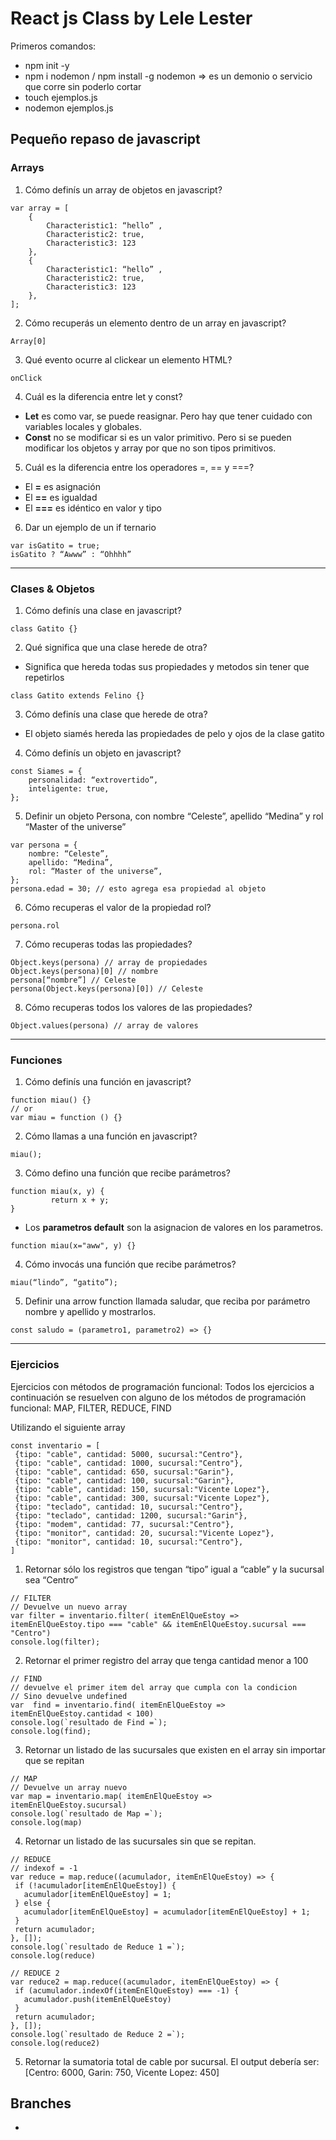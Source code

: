 # React js Class by Lele Lester 

> 

Primeros comandos: 
- npm init -y
- npm i nodemon / npm install -g nodemon => es un demonio o servicio que corre sin poderlo cortar 
- touch ejemplos.js
- nodemon ejemplos.js 

## Pequeño repaso de javascript

### **Arrays**

1. Cómo definís un array de objetos en javascript? 

```
var array = [
    {
        Characteristic1: “hello” ,
        Characteristic2: true,
        Characteristic3: 123
    },
    {
        Characteristic1: “hello” ,
        Characteristic2: true,
        Characteristic3: 123
    },
];
```

2. Cómo recuperás un elemento dentro de un array en javascript?
```
Array[0] 
```

3. Qué evento ocurre al clickear un elemento HTML?
```
onClick
```

4. Cuál es la diferencia entre let y const?
* **Let** es como var, se puede reasignar. Pero hay que tener cuidado con variables locales y globales. 
* **Const** no se modificar si es un valor primitivo. Pero si se pueden modificar los objetos y array por que no son tipos primitivos. 

5. Cuál es la diferencia entre los operadores =, == y ===?
* El **=** es asignación 
* El **==** es igualdad
* El **===** es idéntico en valor y tipo 

6. Dar un ejemplo de un if ternario
```
var isGatito = true;
isGatito ? “Awww” : “Ohhhh”
```
---

### **Clases & Objetos**

1. Cómo definís una clase en javascript?
```
class Gatito {}
```
2. Qué significa que una clase herede de otra?
* Significa que hereda todas sus propiedades y metodos sin tener que repetirlos
```
class Gatito extends Felino {}
```
3. Cómo definís una clase que herede de otra?
* El objeto siamés hereda las propiedades de pelo y ojos de la clase gatito

4. Cómo definís un objeto en javascript?
```	
const Siames = {
    personalidad: “extrovertido”,
    inteligente: true,
};
```
5. Definir un objeto Persona, con nombre “Celeste”, apellido “Medina” y rol “Master of the universe”
```
var persona = {
    nombre: “Celeste”,
    apellido: “Medina”,
    rol: “Master of the universe”,
};
persona.edad = 30; // esto agrega esa propiedad al objeto
```
6. Cómo recuperas el valor de la propiedad rol?
```
persona.rol 
```
7. Cómo recuperas todas las propiedades?
```
Object.keys(persona) // array de propiedades
Object.keys(persona)[0] // nombre
persona[“nombre”] // Celeste  
persona(Object.keys(persona)[0]) // Celeste 
```

8. Cómo recuperas todos los valores de las propiedades?
```
Object.values(persona) // array de valores
```
---
### **Funciones**
1. Cómo definís una función en javascript?
```
function miau() {}
// or
var miau = function () {}
```
2. Cómo llamas a una función en javascript?
```
miau();
```

3. Cómo defino una función que recibe parámetros?
```
function miau(x, y) {
   		 return x + y;
}
```
* Los **parametros default** son la asignacion de valores en los parametros.
```
function miau(x="aww", y) {}
```

4. Cómo invocás una función que recibe parámetros?
```
miau(“lindo”, “gatito”);
```
5. Definir una arrow function llamada saludar, que reciba por parámetro nombre y apellido y mostrarlos.
```
const saludo = (parametro1, parametro2) => {}
```

---

### **Ejercicios**
Ejercicios con métodos de programación funcional: Todos los ejercicios a continuación se resuelven con alguno de los métodos de programación funcional: MAP, FILTER, REDUCE, FIND

Utilizando el siguiente array
```
const inventario = [
 {tipo: "cable", cantidad: 5000, sucursal:"Centro"},
 {tipo: "cable", cantidad: 1000, sucursal:"Centro"},
 {tipo: "cable", cantidad: 650, sucursal:"Garin"},
 {tipo: "cable", cantidad: 100, sucursal:"Garin"},
 {tipo: "cable", cantidad: 150, sucursal:"Vicente Lopez"},
 {tipo: "cable", cantidad: 300, sucursal:"Vicente Lopez"},
 {tipo: "teclado", cantidad: 10, sucursal:"Centro"},
 {tipo: "teclado", cantidad: 1200, sucursal:"Garin"},
 {tipo: "modem", cantidad: 77, sucursal:"Centro"},
 {tipo: "monitor", cantidad: 20, sucursal:"Vicente Lopez"},
 {tipo: "monitor", cantidad: 10, sucursal:"Centro"},
]
```

1. Retornar sólo los registros que tengan “tipo” igual a “cable” y la sucursal sea “Centro”
```
// FILTER
// Devuelve un nuevo array 
var filter = inventario.filter( itemEnElQueEstoy => itemEnElQueEstoy.tipo === "cable" && itemEnElQueEstoy.sucursal === "Centro")
console.log(filter);
```
2. Retornar el primer registro del array que tenga cantidad menor a 100
```
// FIND
// devuelve el primer item del array que cumpla con la condicion
// Sino devuelve undefined
var  find = inventario.find( itemEnElQueEstoy => itemEnElQueEstoy.cantidad < 100)
console.log(`resultado de Find =`);
console.log(find);
```

3. Retornar un listado de las sucursales que existen en el array sin importar que se repitan
```
// MAP
// Devuelve un array nuevo
var map = inventario.map( itemEnElQueEstoy => itemEnElQueEstoy.sucursal)
console.log(`resultado de Map =`);
console.log(map)
```
4. Retornar un listado de las sucursales sin que se repitan.
```
// REDUCE
// indexof = -1
var reduce = map.reduce((acumulador, itemEnElQueEstoy) => {
 if (!acumulador[itemEnElQueEstoy]) {
   acumulador[itemEnElQueEstoy] = 1;
 } else {
   acumulador[itemEnElQueEstoy] = acumulador[itemEnElQueEstoy] + 1;
 }
 return acumulador;
}, []);
console.log(`resultado de Reduce 1 =`);
console.log(reduce)

// REDUCE 2
var reduce2 = map.reduce((acumulador, itemEnElQueEstoy) => {
 if (acumulador.indexOf(itemEnElQueEstoy) === -1) {
   acumulador.push(itemEnElQueEstoy)
 }
 return acumulador;
}, []);
console.log(`resultado de Reduce 2 =`);
console.log(reduce2)
```

5. Retornar la sumatoria total de cable por sucursal. El output debería ser: [Centro: 6000, Garin: 750, Vicente Lopez: 450]


## Branches 
* []()





